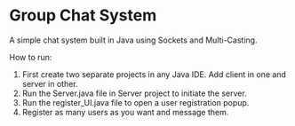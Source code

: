 # Group Chat System
A simple chat system built in Java using Sockets and Multi-Casting.

How to run:
1. First create two separate projects in any Java IDE. Add client in one and server in other.
2. Run the Server.java file in Server project to initiate the server.
3. Run the register_UI.java file to open a user registration popup.
4. Register as many users as you want and message them.

